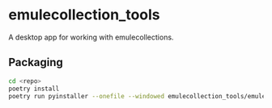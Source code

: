# emulecollection_tools
A desktop app for working with emulecollections.

## Packaging

```bash
cd <repo>
poetry install
poetry run pyinstaller --onefile --windowed emulecollection_tools/emulecollection_tools.py
```
